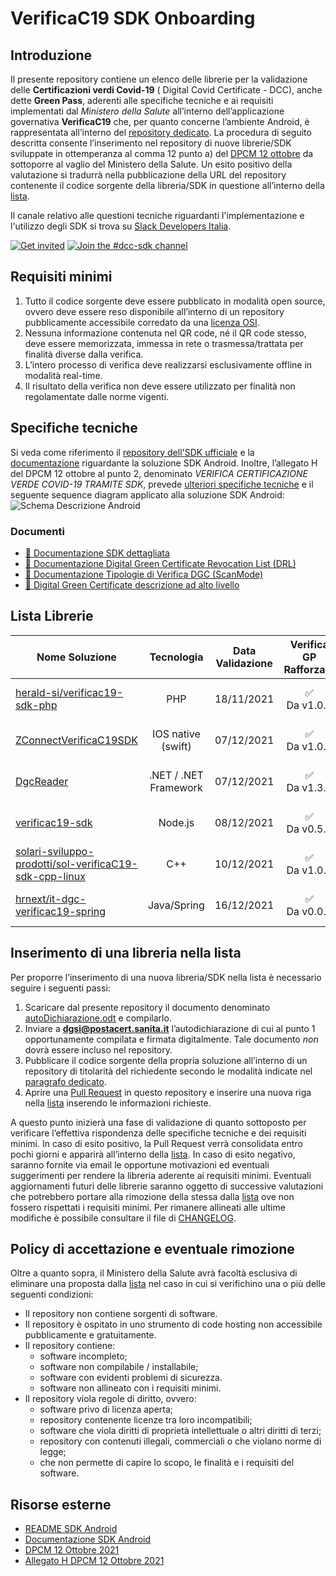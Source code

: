 # VerificaC19 SDK Onboarding


## Introduzione
Il presente repository contiene un elenco delle librerie per la validazione 
delle **Certificazioni verdi Covid-19** ( Digital Covid Certificate - DCC), 
anche dette **Green Pass**, aderenti alle specifiche tecniche e ai requisiti 
implementati dal *Ministero della Salute* all’interno dell’applicazione 
governativa **VerificaC19** che, per quanto concerne l’ambiente Android, è rappresentata
all’interno del [repository dedicato](https://github.com/ministero-salute/it-dgc-verificac19-sdk-android).
La procedura di seguito descritta consente l’inserimento nel repository di nuove
librerie/SDK sviluppate in ottemperanza al comma 12 punto a) del 
[DPCM 12 ottobre](https://www.governo.it/sites/governo.it/files/DPCM_12_ottobre.pdf) 
da sottoporre al vaglio del Ministero della Salute. Un esito positivo della 
valutazione si tradurrà nella pubblicazione della URL del repository contenente 
il codice sorgente della libreria/SDK in questione all’interno della [lista](#lista-librerie).

Il canale relativo alle questioni tecniche riguardanti l'implementazione e l'utilizzo degli SDK si trova su [Slack Developers Italia](https://developersitalia.slack.com/archives/C030BJEGEN8).

[![Get invited](https://slack.developers.italia.it/badge.svg)](https://slack.developers.italia.it/)
[![Join the #dcc-sdk channel](https://img.shields.io/badge/Slack%20channel-%23dcc--sdk-blue.svg)](https://developersitalia.slack.com/archives/C030BJEGEN8)

## Requisiti minimi

1. Tutto il codice sorgente deve essere pubblicato in modalità open source, 
ovvero deve essere reso disponibile all’interno di un repository pubblicamente 
accessibile corredato da una [licenza OSI](https://opensource.org/licenses/alphabetical).
2. Nessuna informazione contenuta nel QR code, né il QR code stesso, deve essere 
memorizzata, immessa in rete o trasmessa/trattata per finalità diverse dalla 
verifica.
3. L’intero processo di verifica deve realizzarsi esclusivamente offline in 
modalità real-time. 
4. Il risultato della verifica non deve essere utilizzato per finalità non 
regolamentate dalle norme vigenti.

## Specifiche tecniche
Si veda come riferimento il [repository dell'SDK ufficiale](https://github.com/ministero-salute/it-dgc-verificac19-sdk-android/blob/develop/README.md) e la [documentazione](https://ministero-salute.github.io/it-dgc-verificac19-sdk-android/documentation/) riguardante la soluzione SDK 
Android.
Inoltre, l’allegato H del DPCM 12 ottobre al punto 2, denominato *VERIFICA
 CERTIFICAZIONE VERDE COVID-19 TRAMITE SDK*, prevede [ulteriori specifiche tecniche](https://www.governo.it/sites/governo.it/files/Dpcm_12_ottobre_ALLEGATO_H.pdf ) 
 e il seguente sequence diagram applicato alla soluzione SDK Android:
![Schema Descrizione Android](schema.png)

### Documenti
- [📄 Documentazione SDK dettagliata](https://ministero-salute.github.io/it-dgc-verificac19-sdk-android/documentation/)
- [📄 Documentazione Digital Green Certificate Revocation List (DRL)](https://github.com/ministero-salute/it-dgc-documentation/blob/master/DRL.md)
- [📄 Documentazione Tipologie di Verifica DGC (ScanMode)](https://github.com/ministero-salute/it-dgc-documentation/blob/master/SCANMODE.md)
- [📄 Digital Green Certificate descrizione ad alto livello](https://github.com/ministero-salute/it-dgc-documentation)

## Lista Librerie

| Nome Soluzione | Tecnologia  | Data Validazione | Verifica GP Rafforzato | Supporto DRL | Verifica Booster | Verifica Esenzioni |
| -----------    | :-: | :-:      |  :-:      |  :-:      |  :-:      |  :-:      | 
| [herald-si/verificac19-sdk-php](https://github.com/herald-si/verificac19-sdk-php)| PHP| 18/11/2021 |  ✅<br>Da v1.0.5      |  ✅<br>Da v1.1.0       |  ✅<br>Da v1.2.0      | ✅<br>Da v1.3.0      | 
| [ZConnectVerificaC19SDK](https://github.com/hrzucchetti/zconnect-verificaC19-sdk-ios) | IOS native (swift) | 07/12/2021 |  ✅<br>Da v1.0.4   |  ✅<br>Da v1.1.0       |  ✅<br>Da v1.1.1       | ✅<br>Da v1.1.2      | 
| [DgcReader](https://github.com/DevTrevi/DgcReader) | .NET / .NET Framework | 07/12/2021 | ✅<br>Da v1.3.0 | ✅<br>Da v2.0.0 | ✅<br>Da v2.1.0 | ✅<br>Da v2.3.0 |
| [verificac19-sdk](https://github.com/italia/verificac19-sdk )   | Node.js |  08/12/2021    |  ✅<br>Da v0.5.0     |  ✅<br>Da v0.6.0     | ✅<br>Da v0.7.0   | ✅<br>Da v0.8.0 |
| [solari-sviluppo-prodotti/sol-verificaC19-sdk-cpp-linux](https://github.com/solari-sviluppo-prodotti/sol-verificaC19-sdk-cpp-linux)| C++| 10/12/2021 | ✅<br>Da v1.0.4       |   ✅<br>Da v1.1.2      |   ✅<br>Da v1.1.1      | ✅<br>Da v1.1.3 |
| [hrnext/it-dgc-verificac19-spring](https://github.com/hrnext/it-dgc-verificac19-spring) | Java/Spring | 16/12/2021 | ✅<br>Da v0.0.2      |  ✅<br>Da v0.0.3      |  ✅<br>Da v0.0.3      |  ✅<br>Da v0.0.4 |

## Inserimento di una libreria nella lista 

Per proporre l’inserimento di una nuova libreria/SDK nella lista è necessario seguire i seguenti passi:

1. Scaricare dal presente repository il documento denominato [autoDichiarazione.odt](autoDichiarazione.odt) e compilarlo.
2. Inviare a **dgsi@postacert.sanita.it** l’autodichiarazione di cui al punto 1 opportunamente compilata e firmata digitalmente. Tale documento *non* dovrà essere incluso nel repository.
3. Pubblicare il codice sorgente della propria soluzione all’interno di un repository di titolarità del richiedente secondo le modalità indicate nel [paragrafo dedicato](#requisiti-minimi).
4. Aprire una [Pull Request](https://github.com/ministero-salute/it-dgc-verificac19-sdk-onboarding/pulls) in questo repository e inserire una nuova riga nella [lista](#lista-librerie) inserendo le informazioni richieste. 

A questo punto inizierà una fase di validazione di quanto sottoposto per verificare l’effettiva rispondenza delle specifiche tecniche e dei requisiti minimi. 
In caso di esito positivo, la Pull Request verrà consolidata entro pochi giorni e apparirà all’interno della [lista](#lista-librerie).
In caso di esito negativo, saranno fornite via email le opportune motivazioni ed eventuali suggerimenti per rendere la libreria aderente ai requisiti minimi.
Eventuali aggiornamenti futuri delle librerie saranno oggetto di successive valutazioni che potrebbero portare alla rimozione della stessa dalla [lista](#lista-librerie) ove non fossero rispettati i requisiti minimi. Per rimanere allineati alle ultime modifiche è possibile consultare il file di [CHANGELOG](CHANGELOG.md).

## Policy di accettazione e eventuale rimozione

Oltre a quanto sopra, il Ministero della Salute avrà facoltà esclusiva di eliminare una proposta dalla [lista](#lista-librerie) nel caso in cui si verifichino una o più delle seguenti condizioni:

* Il repository non contiene sorgenti di software.
* Il repository è ospitato in uno strumento di code hosting non accessibile pubblicamente e gratuitamente.
* Il repository contiene:
    * software incompleto;
    * software non compilabile / installabile;
    * software con evidenti problemi di sicurezza. 
    * software non allineato con i requisiti minimi. 
* Il repository viola regole di diritto, ovvero:
    * software privo di licenza aperta;
    * repository contenente licenze tra loro incompatibili;
    * software che viola diritti di proprietà intellettuale o altri diritti di terzi;
    * repository con contenuti illegali, commerciali o che violano norme di legge;
    * che non permette di capire lo scopo, le finalità e i requisiti del software.

## Risorse esterne 

* [README SDK Android](https://github.com/ministero-salute/it-dgc-verificac19-sdk-android/blob/develop/README.md)
* [Documentazione SDK Android](https://ministero-salute.github.io/it-dgc-verificac19-sdk-android/documentation/)
* [DPCM 12 Ottobre 2021](https://www.governo.it/sites/governo.it/files/DPCM_12_ottobre.pdf)
* [Allegato H DPCM 12 Ottobre 2021](https://www.governo.it/sites/governo.it/files/Dpcm_12_ottobre_ALLEGATO_H.pdf) 

